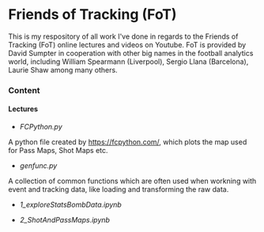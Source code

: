 # Friends of Tracking (FoT)
This is my respository of all work I've done in regards to the Friends of Tracking (FoT) online lectures and videos on Youtube.
FoT is provided by David Sumpter in cooperation with other big names in the football analytics world, including William Spearmann (Liverpool), Sergio Llana (Barcelona), Laurie Shaw among many others.

### Content

#### Lectures
* *FCPython.py*

A python file created by https://fcpython.com/, which plots the map used for Pass Maps, Shot Maps etc.

* *genfunc.py*

A collection of common functions which are often used when workning with event and tracking data, like loading and transforming the raw data. 

* *1_exploreStatsBombData.ipynb*

* *2_ShotAndPassMaps.ipynb*

